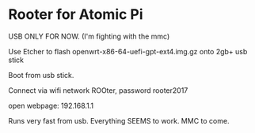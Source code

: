 # Rooter for Atomic Pi

USB ONLY FOR NOW. (I'm fighting with the mmc)

Use Etcher to flash openwrt-x86-64-uefi-gpt-ext4.img.gz onto 2gb+ usb stick

Boot from usb stick.

Connect via wifi network ROOter, password rooter2017

open webpage: 192.168.1.1

Runs very fast from usb. Everything SEEMS to work. MMC to come.
